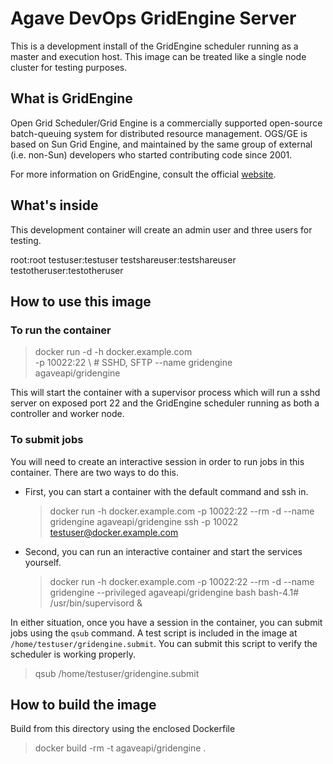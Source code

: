 # Agave DevOps GridEngine Server

This is a development install of the GridEngine scheduler running as a master and execution host. This image can be treated like a single node cluster for testing purposes.

## What is GridEngine

Open Grid Scheduler/Grid Engine is a commercially supported open-source batch-queuing system for distributed resource management. OGS/GE is based on Sun Grid Engine, and maintained by the same group of external (i.e. non-Sun) developers who started contributing code since 2001.

For more information on GridEngine, consult the official [website](http://gridscheduler.sourceforge.net/).

## What's inside

This development container will create an admin user and three users for testing.

  root:root
  testuser:testuser
  testshareuser:testshareuser
  testotheruser:testotheruser

## How to use this image

### To run the container

  > docker run -d -h docker.example.com \
    -p 10022:22     \ # SSHD, SFTP
    --name gridengine \
    agaveapi/gridengine

This will start the container with a supervisor process which will run a sshd server on exposed port 22 and the GridEngine scheduler running as both a controller and worker node.

### To submit jobs

You will need to create an interactive session in order to run jobs in this container. There are two ways to do this.

* First, you can start a container with the default command and ssh in.

  > docker run -h docker.example.com -p 10022:22 --rm -d --name gridengine agaveapi/gridengine
  > ssh -p 10022 testuser@docker.example.com

* Second, you can run an interactive container and start the services yourself.

  > docker run -h docker.example.com -p 10022:22 --rm -d --name gridengine --privileged agaveapi/gridengine bash
  bash-4.1# /usr/bin/supervisord &

In either situation, once you have a session in the container, you can submit jobs using the `qsub` command. A test script is included in the image at `/home/testuser/gridengine.submit`. You can submit this script to verify the
scheduler is working properly.

  > qsub /home/testuser/gridengine.submit


## How to build the image

Build from this directory using the enclosed Dockerfile

  > docker build -rm -t agaveapi/gridengine .
